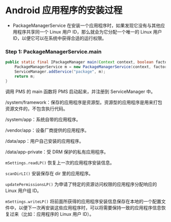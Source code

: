 # Android 应用程序的安装过程

- PackageManagerService 在安装一个应用程序时，如果发现它没有与其他应用程序共享同一个 Linux 用户 ID，那么就会为它分配一个唯一的 Linux 用户 ID，以便它可以在系统中获得合适的运行权限。



### Step 1: PackageManagerService.main

```java
public static final IPackageManager main(Context context, boolean factoryTest) {
    PackageManagerService m = new PackageManagerService(context, factoryTest);
    ServiceManager.addService("package", m);
    return m;
}
```
调用 PMS 的 main 函数将 PMS 启动起来，并注册到 ServiceManager 中。



/system/framework：保存的应用程序是资源型。资源型的应用程序是用来打包资源文件的，不包含执行代码。

/system/app：系统自带的应用程序。

/vendor/app：设备厂商提供的应用程序。

/data/app：用户自己安装的应用程序。

/data/app-private：受 DRM 保护的私有应用程序。



`mSettings.readLP()` 恢复上一次的应用程序安装信息。

`scanDirLI()` 安装保存在 dir 里的应用程序。

`updatePermissionsLP()` 为申请了特定的资源访问权限的应用程序分配响应的 Linux 用户组 ID。

`mSettings.writeLP()` 将前面所获得的应用程序安装信息保存在本地的一个配置文件中，以便下一次再安装这些应用程序时，可以将需要保持一致的应用程序信息恢复过来（比如：应用程序的 Linux 用户 ID）。



